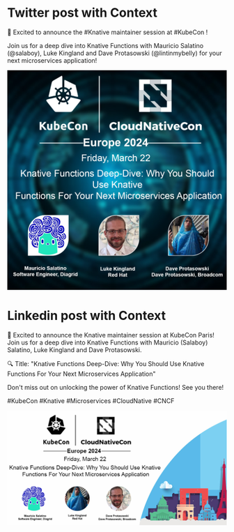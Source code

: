 # Twitter post with Context 

🚀 Excited to announce the #Knative maintainer session at #KubeCon !

Join us for a deep dive into Knative Functions with Mauricio Salatino (@salaboy), Luke Kingland and Dave Protasowski (@lintinmybelly) for your next microservices application!

<img src="06-05-2024-kubecon-twitter.jpg">

#

# Linkedin post with Context 

🚀 Excited to announce the Knative maintainer session at KubeCon Paris! Join us for a deep dive into Knative Functions with Mauricio (Salaboy) Salatino, Luke Kingland and Dave Protasowski.

🔍 Title: "Knative Functions Deep-Dive: Why You Should Use Knative Functions For Your Next Microservices Application"

Don't miss out on unlocking the power of Knative Functions! See you there! 

#KubeCon #Knative #Microservices #CloudNative #CNCF

<img src="06-05-2024-kubecon-Linkedin.jpg">
